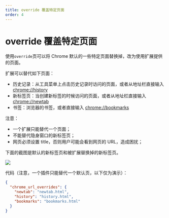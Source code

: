 ```yaml
---
title: override 覆盖特定页面
order: 4
---
```


# override 覆盖特定页面

使用`override`页可以将 Chrome 默认的一些特定页面替换掉，改为使用扩展提供的页面。

扩展可以替代如下页面：

- 历史记录：从工具菜单上点击历史记录时访问的页面，或者从地址栏直接输入 [chrome://history](chrome://history/)
- 新标签页：当创建新标签的时候访问的页面，或者从地址栏直接输入 [chrome://newtab](chrome://newtab/)
- 书签：浏览器的书签，或者直接输入 [chrome://bookmarks](chrome://bookmarks/)

注意：

- 一个扩展只能替代一个页面；
- 不能替代隐身窗口的新标签页；
- 网页必须设置 title，否则用户可能会看到网页的 URL，造成困扰；

下面的截图是默认的新标签页和被扩展替换掉的新标签页。

![](https://gw.alipayobjects.com/zos/antfincdn/CsAFGYbkkV/2c0091d2-1dc3-4b46-818e-5234717b9cd4.png)

代码（注意，一个插件只能替代一个默认页，以下仅为演示）：

```json
{
  "chrome_url_overrides": {
    "newtab": "newtab.html",
    "history": "history.html",
    "bookmarks": "bookmarks.html"
  }
}
```
